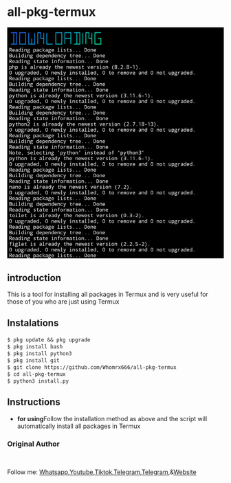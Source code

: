 # all-pkg-termux
![Xdorking preview](all-pkg-termux.png)

## introduction
This is a tool for installing all packages in Termux and is very useful for those of you who are just using Termux

## Instalations
```
$ pkg update && pkg upgrade
$ pkg install bash
$ pkg install python3
$ pkg install git
$ git clone https://github.com/Whomrx666/all-pkg-termux
$ cd all-pkg-termux
$ python3 install.py
```

## Instructions
- **for using**Follow the installation method as above and the script will automatically install all packages in Termux

### Original Author
<a href="https://github.com/Whomrx666"><img src="https://img.shields.io/badge/Original-Author-brightgreen.svg" alt=""/></a>

Follow me: [Whatsapp](https://wa.me/6287855190571),[Youtube](https://youtube.com/@whomrx666),[Tiktok](https://www.tiktok.com/@whomr.x),[Telegram](https://www.tiktok.com/@whomr.x),[Telegram](https://t.me/@Whomr_X),&[Website](https://whomrxhackers.blogspot.com/)
